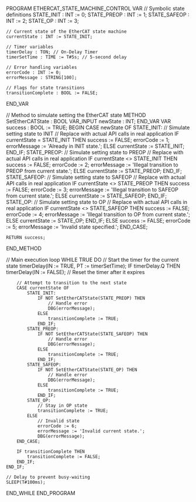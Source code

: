PROGRAM ETHERCAT_STATE_MACHINE_CONTROL
VAR
    // Symbolic state definitions
    STATE_INIT : INT := 0;
    STATE_PREOP : INT := 1;
    STATE_SAFEOP : INT := 2;
    STATE_OP : INT := 3;

    // Current state of the EtherCAT state machine
    currentState : INT := STATE_INIT;

    // Timer variables
    timerDelay : TON; // On-Delay Timer
    timerSetTime : TIME := T#5s; // 5-second delay

    // Error handling variables
    errorCode : INT := 0;
    errorMessage : STRING[100];
    
    // Flags for state transitions
    transitionComplete : BOOL := FALSE;
END_VAR

// Method to simulate setting the EtherCAT state
METHOD SetEtherCATState : BOOL
VAR_INPUT
    newState : INT;
END_VAR
VAR
    success : BOOL := TRUE;
BEGIN
    CASE newState OF
        STATE_INIT:
            // Simulate setting state to INIT
            // Replace with actual API calls in real application
            IF currentState = STATE_INIT THEN
                success := FALSE;
                errorCode := 1;
                errorMessage := 'Already in INIT state.';
            ELSE
                currentState := STATE_INIT;
            END_IF;
        STATE_PREOP:
            // Simulate setting state to PREOP
            // Replace with actual API calls in real application
            IF currentState <> STATE_INIT THEN
                success := FALSE;
                errorCode := 2;
                errorMessage := 'Illegal transition to PREOP from current state.';
            ELSE
                currentState := STATE_PREOP;
            END_IF;
        STATE_SAFEOP:
            // Simulate setting state to SAFEOP
            // Replace with actual API calls in real application
            IF currentState <> STATE_PREOP THEN
                success := FALSE;
                errorCode := 3;
                errorMessage := 'Illegal transition to SAFEOP from current state.';
            ELSE
                currentState := STATE_SAFEOP;
            END_IF;
        STATE_OP:
            // Simulate setting state to OP
            // Replace with actual API calls in real application
            IF currentState <> STATE_SAFEOP THEN
                success := FALSE;
                errorCode := 4;
                errorMessage := 'Illegal transition to OP from current state.';
            ELSE
                currentState := STATE_OP;
            END_IF;
        ELSE
            success := FALSE;
            errorCode := 5;
            errorMessage := 'Invalid state specified.';
    END_CASE;

    RETURN success;
END_METHOD

// Main execution loop
WHILE TRUE DO
    // Start the timer for the current state
    timerDelay(IN := TRUE, PT := timerSetTime);
    IF timerDelay.Q THEN
        timerDelay(IN := FALSE); // Reset the timer after it expires

        // Attempt to transition to the next state
        CASE currentState OF
            STATE_INIT:
                IF NOT SetEtherCATState(STATE_PREOP) THEN
                    // Handle error
                    DBG(errorMessage);
                ELSE
                    transitionComplete := TRUE;
                END_IF;
            STATE_PREOP:
                IF NOT SetEtherCATState(STATE_SAFEOP) THEN
                    // Handle error
                    DBG(errorMessage);
                ELSE
                    transitionComplete := TRUE;
                END_IF;
            STATE_SAFEOP:
                IF NOT SetEtherCATState(STATE_OP) THEN
                    // Handle error
                    DBG(errorMessage);
                ELSE
                    transitionComplete := TRUE;
                END_IF;
            STATE_OP:
                // Stay in OP state
                transitionComplete := TRUE;
            ELSE
                // Invalid state
                errorCode := 6;
                errorMessage := 'Invalid current state.';
                DBG(errorMessage);
        END_CASE;

        IF transitionComplete THEN
            transitionComplete := FALSE;
        END_IF;
    END_IF;

    // Delay to prevent busy-waiting
    SLEEP(T#100ms);
END_WHILE
END_PROGRAM



